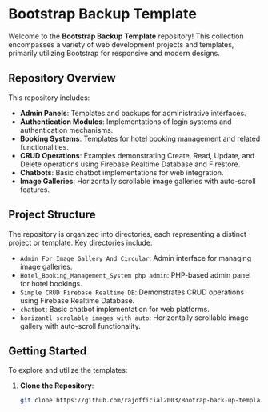 # Bootstrap Backup Template

Welcome to the **Bootstrap Backup Template** repository! This collection encompasses a variety of web development projects and templates, primarily utilizing Bootstrap for responsive and modern designs.

## Repository Overview

This repository includes:

- **Admin Panels**: Templates and backups for administrative interfaces.
- **Authentication Modules**: Implementations of login systems and authentication mechanisms.
- **Booking Systems**: Templates for hotel booking management and related functionalities.
- **CRUD Operations**: Examples demonstrating Create, Read, Update, and Delete operations using Firebase Realtime Database and Firestore.
- **Chatbots**: Basic chatbot implementations for web integration.
- **Image Galleries**: Horizontally scrollable image galleries with auto-scroll features.

## Project Structure

The repository is organized into directories, each representing a distinct project or template. Key directories include:

- `Admin For Image Gallery And Circular`: Admin interface for managing image galleries.
- `Hotel_Booking_Management_System php admin`: PHP-based admin panel for hotel bookings.
- `Simple CRUD Firebase Realtime DB`: Demonstrates CRUD operations using Firebase Realtime Database.
- `chatbot`: Basic chatbot implementation for web platforms.
- `horizantl scrolable images with auto`: Horizontally scrollable image gallery with auto-scroll functionality.

## Getting Started

To explore and utilize the templates:

1. **Clone the Repository**:
   ```bash
   git clone https://github.com/rajofficial2003/Bootrap-back-up-template.git
